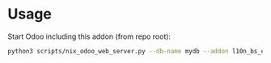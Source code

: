 # Usage

Start Odoo including this addon (from repo root):

```bash
python3 scripts/nix_odoo_web_server.py --db-name mydb --addon l10n_bs_edi
```
